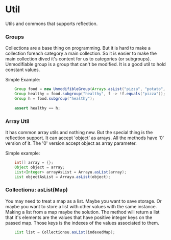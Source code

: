 # Util

Utils and commons that supports reflection.

### Groups
Collections are a base thing on programming. But it is hard to make a collection foreach
category a main collection. So it is easier to make the main collection dived it's content for
us to categories (or subgroups). Unmodifiable group is a group that can't be modified. It is a
good util to hold constant values.

Simple Example:

```java 
    Group food = new UnmodifibleGroup(Arrays.asList("pizza", "potato", "apple", "orange"));
    Group healthy = food.subgroup("healthy", f -> !f.equals("pizza"));
    Group h = food.subgroup("healthy");
    
    assert healthy == h;
```

### Array Util
It has common array utils and nothing new. But the special thing is the reflection support.
It can accept 'object' as arrays. All the methods have '0' version of it. The '0' version accept
object as array parameter.

Simple example:

```java 
    int[] array = {};
    Object object = array;
    List<Integer> arrayAsList = Arrayu.asList(array);
    List objectAsList = Arrayu.asList(object);
```

### Collectionu: asList(Map)
You may need to treat a map as a list. Maybe you want to save storage. Or maybe you want to
store a list with other values with the same instance. Making a list from a map maybe the
solution. The method will return a list that it's elements are the values that have positive
integer keys on the passed map. Those keys is the indexes of the values associated to them.

```java 
    List list = Collectionsu.asList(indexedMap);
```